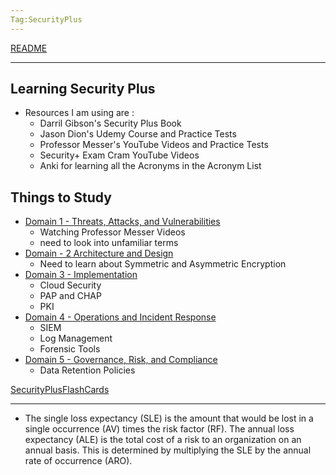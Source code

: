 ```yaml
---
Tag:SecurityPlus
---
```

[README](../README.md)

---

## Learning Security Plus
- Resources I am using are :
	- Darril Gibson's Security Plus Book
	- Jason Dion's Udemy Course and Practice Tests
	- Professor Messer's YouTube Videos and Practice Tests
	- Security+ Exam Cram YouTube Videos
	- Anki for learning all the Acronyms in the Acronym List 



## Things to Study
- [Domain 1 - Threats, Attacks, and Vulnerabilities](<./Domain 1 - Threats, Attacks, and Vulnerabilities.md>)
	- Watching Professor Messer Videos
	- need to look into unfamiliar terms
- [Domain - 2 Architecture and Design](<./Domain 2 - Architecture and Design.md>)
	- Need to learn about Symmetric and Asymmetric Encryption
- [Domain 3 - Implementation](<./Domain 3 - Implementation.md>)
	- Cloud Security
	- PAP and CHAP
	- PKI
- [Domain 4 - Operations and Incident Response](<./Domain 4 - Operations and Incident Response.md>)
	- SIEM
	- Log Management
	- Forensic Tools
- [Domain 5 - Governance, Risk, and Compliance](<./Domain 5 - Governance, Risk, and Compliance.md>)
	- Data Retention Policies

[SecurityPlusFlashCards](./SecurityPlusFlashCards.md)

---
- The single loss expectancy (SLE) is the amount that would be lost in a single occurrence (AV) times the risk factor (RF). The annual loss expectancy (ALE) is the total cost of a risk to an organization on an annual basis. This is determined by multiplying the SLE by the annual rate of occurrence (ARO).


